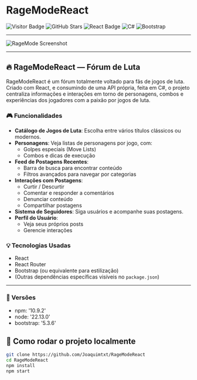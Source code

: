 # RageModeReact

![Visitor Badge](https://api.visitorbadge.io/api/visitors?path=https%3A%2F%2Fgithub.com%2FJoaquimtxt%2FRageModeReact&countColor=%23263759)
![GitHub Stars](https://img.shields.io/github/stars/Joaquimtxt/RageModeReact)
![React Badge](https://img.shields.io/badge/React-61DAFB?style=flat&logo=react&logoColor=black)
![C#](https://img.shields.io/badge/c%23-%23239120.svg?style=for-the-badge&logo=csharp&logoColor=white)
![Bootstrap](https://img.shields.io/badge/bootstrap-%238511FA.svg?style=for-the-badge&logo=bootstrap&logoColor=white)

---

![RageMode Screenshot](https://github.com/user-attachments/assets/2e2abc70-9f39-43fb-8b86-6387d685bce0)

---

## 🔥 RageModeReact — Fórum de Luta

RageModeReact é um fórum totalmente voltado para fãs de jogos de luta. Criado com React, e consumindo de uma API própria, feita em C#, o projeto centraliza informações e interações em torno de personagens, combos e experiências dos jogadores com a paixão por jogos de luta.

### 🎮 Funcionalidades

- **Catálogo de Jogos de Luta**: Escolha entre vários títulos clássicos ou modernos.
- **Personagens**: Veja listas de personagens por jogo, com:
  - Golpes especiais (Move Lists)
  - Combos e dicas de execução
- **Feed de Postagens Recentes**:
  - Barra de busca para encontrar conteúdo
  - Filtros avançados para navegar por categorias
- **Interações com Postagens**:
  - Curtir / Descurtir
  - Comentar e responder a comentários
  - Denunciar conteúdo
  - Compartilhar postagens
- **Sistema de Seguidores**: Siga usuários e acompanhe suas postagens.
- **Perfil do Usuário**:
  - Veja seus próprios posts
  - Gerencie interações

### 💡 Tecnologias Usadas

- React
- React Router
- Bootstrap (ou equivalente para estilização)
- (Outras dependências específicas visíveis no `package.json`)

---
### 🤖 Versões
- npm: '10.9.2'
 - node: '22.13.0'
 - bootstrap: '5.3.6'
## 🚀 Como rodar o projeto localmente

```bash
git clone https://github.com/Joaquimtxt/RageModeReact
cd RageModeReact
npm install
npm start
